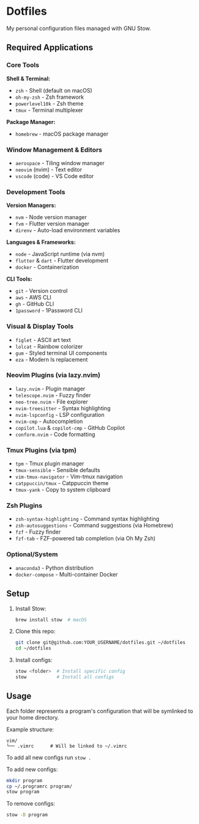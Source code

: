 # Dotfiles

My personal configuration files managed with GNU Stow.

## Required Applications

### Core Tools

**Shell & Terminal:**
- `zsh` - Shell (default on macOS)
- `oh-my-zsh` - Zsh framework
- `powerlevel10k` - Zsh theme
- `tmux` - Terminal multiplexer

**Package Manager:**
- `homebrew` - macOS package manager

### Window Management & Editors
- `aerospace` - Tiling window manager
- `neovim` (nvim) - Text editor
- `vscode` (code) - VS Code editor

### Development Tools

**Version Managers:**
- `nvm` - Node version manager
- `fvm` - Flutter version manager
- `direnv` - Auto-load environment variables

**Languages & Frameworks:**
- `node` - JavaScript runtime (via nvm)
- `flutter` & `dart` - Flutter development
- `docker` - Containerization

**CLI Tools:**
- `git` - Version control
- `aws` - AWS CLI
- `gh` - GitHub CLI
- `1password` - 1Password CLI

### Visual & Display Tools
- `figlet` - ASCII art text
- `lolcat` - Rainbow colorizer
- `gum` - Styled terminal UI components
- `eza` - Modern ls replacement

### Neovim Plugins (via lazy.nvim)
- `lazy.nvim` - Plugin manager
- `telescope.nvim` - Fuzzy finder
- `neo-tree.nvim` - File explorer
- `nvim-treesitter` - Syntax highlighting
- `nvim-lspconfig` - LSP configuration
- `nvim-cmp` - Autocompletion
- `copilot.lua` & `copilot-cmp` - GitHub Copilot
- `conform.nvim` - Code formatting

### Tmux Plugins (via tpm)
- `tpm` - Tmux plugin manager
- `tmux-sensible` - Sensible defaults
- `vim-tmux-navigator` - Vim-tmux navigation
- `catppuccin/tmux` - Catppuccin theme
- `tmux-yank` - Copy to system clipboard

### Zsh Plugins
- `zsh-syntax-highlighting` - Command syntax highlighting
- `zsh-autosuggestions` - Command suggestions (via Homebrew)
- `fzf` - Fuzzy finder
- `fzf-tab` - FZF-powered tab completion (via Oh My Zsh)

### Optional/System
- `anaconda3` - Python distribution
- `docker-compose` - Multi-container Docker

## Setup

1. Install Stow:
   ```bash
   brew install stow  # macOS
   ```

2. Clone this repo:
   ```bash
   git clone git@github.com:YOUR_USERNAME/dotfiles.git ~/dotfiles
   cd ~/dotfiles
   ```

3. Install configs:
   ```bash
   stow <folder>  # Install specific config
   stow           # Install all configs
   ```

## Usage

Each folder represents a program's configuration that will be symlinked to your home directory.

Example structure:
```
vim/
└── .vimrc      # Will be linked to ~/.vimrc
```

To add all new configs run `stow .`

To add new configs:
```bash
mkdir program
cp ~/.programrc program/
stow program
```

To remove configs:
```bash
stow -D program
```
